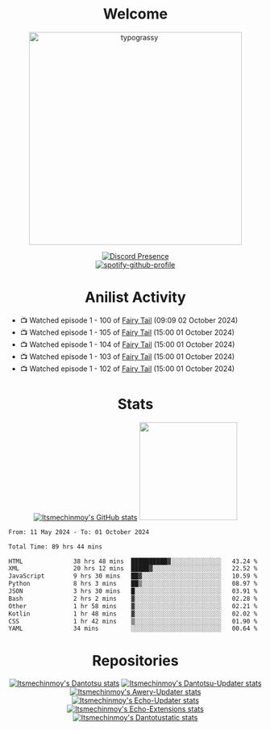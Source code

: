 <div align="center">

# Welcome
<a href="https://github.com/kawarimidoll/typograssy">
    <img alt="typograssy" src="https://typograssy.deno.dev/api?text=%E3%82%88%E3%81%86%E3%81%93%E3%81%9D%E3%81%BF%E3%81%AA%E3%81%95%E3%82%93%20-%20Itsmechinmoy--&&l0=none&l1=82d9d0&l2=027353&l3=038c4c&l4=01402e&bg=none&frame=none&speed=100&comment=" width="421.99">
</a>

[![Discord Presence](https://lanyard.cnrad.dev/api/523539866311720963?theme=dark&bg=Oe1116&animated=false&hideDiscrim=true&borderRadius=30px&hideActivity=whenNotUsed)](https://discord.com/users/523539866311720963)<br>
[![spotify-github-profile](https://spotify-github-profile.kittinanx.com/api/view?uid=31zczwoe3obxakjgkio7anubhkaq&cover_image=true&theme=novatorem&show_offline=true&background_color=121212&interchange=false&bar_color=53b14f&bar_color=ffffff&bar_color_cover=false)](https://spotify-github-profile.vercel.app/api/view?uid=31zczwoe3obxakjgkio7anubhkaq&redirect=true)
</div>

<div align="center">

# Anilist Activity
</div>
<!-- ANILIST_ACTIVITY:start -->

-   📺 Watched episode 1 - 100 of [Fairy Tail](https://anilist.co/anime/6702) (09:09 02 October 2024)
-   📺 Watched episode 1 - 105 of [Fairy Tail](https://anilist.co/anime/6702) (15:00 01 October 2024)
-   📺 Watched episode 1 - 104 of [Fairy Tail](https://anilist.co/anime/6702) (15:00 01 October 2024)
-   📺 Watched episode 1 - 103 of [Fairy Tail](https://anilist.co/anime/6702) (15:00 01 October 2024)
-   📺 Watched episode 1 - 102 of [Fairy Tail](https://anilist.co/anime/6702) (15:00 01 October 2024)

<!-- ANILIST_ACTIVITY:end -->
<div align="center">
    
# Stats
[![Itsmechinmoy's GitHub stats](https://github-readme-stats.vercel.app/api?username=itsmechinmoy&show_icons=true&theme=algolia)](https://github.com/anuraghazra/github-readme-stats)
<img src="https://github-readme-stackoverflow.vercel.app/?userID=25004176&theme=dark" height="194"/>
</div>
<!--START_SECTION:waka-->

```txt
From: 11 May 2024 - To: 01 October 2024

Total Time: 89 hrs 44 mins

HTML              38 hrs 48 mins  ██████████▓░░░░░░░░░░░░░░   43.24 %
XML               20 hrs 12 mins  █████▓░░░░░░░░░░░░░░░░░░░   22.52 %
JavaScript        9 hrs 30 mins   ██▓░░░░░░░░░░░░░░░░░░░░░░   10.59 %
Python            8 hrs 3 mins    ██▒░░░░░░░░░░░░░░░░░░░░░░   08.97 %
JSON              3 hrs 30 mins   █░░░░░░░░░░░░░░░░░░░░░░░░   03.91 %
Bash              2 hrs 2 mins    ▓░░░░░░░░░░░░░░░░░░░░░░░░   02.28 %
Other             1 hr 58 mins    ▓░░░░░░░░░░░░░░░░░░░░░░░░   02.21 %
Kotlin            1 hr 48 mins    ▓░░░░░░░░░░░░░░░░░░░░░░░░   02.02 %
CSS               1 hr 42 mins    ▒░░░░░░░░░░░░░░░░░░░░░░░░   01.90 %
YAML              34 mins         ░░░░░░░░░░░░░░░░░░░░░░░░░   00.64 %
```

<!--END_SECTION:waka-->
<div align="center">

# Repositories
[![Itsmechinmoy's Dantotsu stats](https://github-readme-stats.vercel.app/api/pin/?username=itsmechinmoy&repo=dantotsu&show_icons=true&theme=algolia&description_lines_count=1)](https://github.com/itsmechinmoy/dantotsu)
[![Itsmechinmoy's Dantotsu-Updater stats](https://github-readme-stats.vercel.app/api/pin/?username=itsmechinmoy&repo=dantotsu-updater&show_icons=true&theme=algolia&description_lines_count=1)](https://github.com/itsmechinmoy/dantotsu-updater)
[![Itsmechinmoy's Awery-Updater stats](https://github-readme-stats.vercel.app/api/pin/?username=itsmechinmoy&repo=awery-updater&show_icons=true&theme=algolia&description_lines_count=1)](https://github.com/itsmechinmoy/awery-updater)
[![Itsmechinmoy's Echo-Updater stats](https://github-readme-stats.vercel.app/api/pin/?username=itsmechinmoy&repo=echo-updater&show_icons=true&theme=algolia&description_lines_count=1)](https://github.com/itsmechinmoy/echo-updater)
[![Itsmechinmoy's Echo-Extensions stats](https://github-readme-stats.vercel.app/api/pin/?username=itsmechinmoy&repo=echo-extensions&show_icons=true&theme=algolia&description_lines_count=1)](https://github.com/itsmechinmoy/echo-extensions)
[![Itsmechinmoy's Dantotustatic stats](https://github-readme-stats.vercel.app/api/pin/?username=itsmechinmoy&repo=dantotustatic&show_icons=true&theme=algolia&description_lines_count=1)](https://github.com/itsmechinmoy/dantotustatic)
</div>
